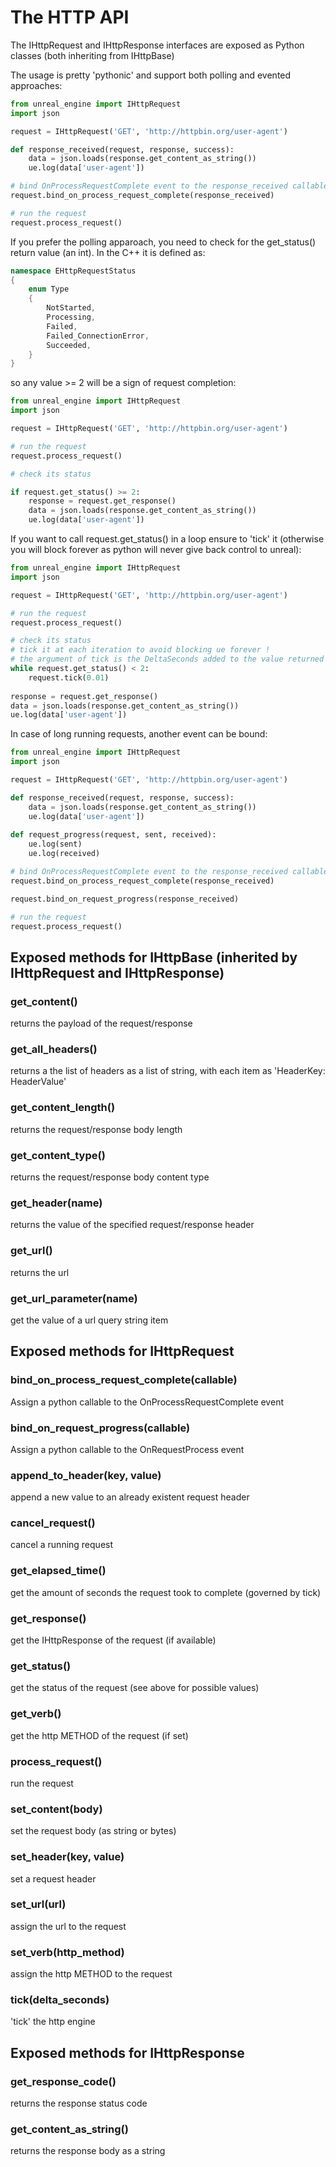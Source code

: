 The HTTP API
=

The IHttpRequest and IHttpResponse interfaces are exposed as Python classes (both inheriting from IHttpBase)

The usage is pretty 'pythonic' and support both polling and evented approaches:

```python
from unreal_engine import IHttpRequest
import json

request = IHttpRequest('GET', 'http://httpbin.org/user-agent')

def response_received(request, response, success):
    data = json.loads(response.get_content_as_string())
    ue.log(data['user-agent'])

# bind OnProcessRequestComplete event to the response_received callable
request.bind_on_process_request_complete(response_received)

# run the request
request.process_request()
```

If you prefer the polling apparoach, you need to check for the get_status() return value (an int). In the C++ it is defined as:

```c++
namespace EHttpRequestStatus
{
    enum Type
    {
        NotStarted,
        Processing,
        Failed,
        Failed_ConnectionError,
        Succeeded,
    }
}
```

so any value >= 2 will be a sign of request completion:

```python
from unreal_engine import IHttpRequest
import json

request = IHttpRequest('GET', 'http://httpbin.org/user-agent')

# run the request
request.process_request()

# check its status

if request.get_status() >= 2:
    response = request.get_response()
    data = json.loads(response.get_content_as_string())
    ue.log(data['user-agent'])
```

If you want to call request.get_status() in a loop  ensure to 'tick' it (otherwise you will block forever as python will never give back control to unreal):

```python
from unreal_engine import IHttpRequest
import json

request = IHttpRequest('GET', 'http://httpbin.org/user-agent')

# run the request
request.process_request()

# check its status
# tick it at each iteration to avoid blocking ue forever !
# the argument of tick is the DeltaSeconds added to the value returned by get_elapsed_time()
while request.get_status() < 2:
    request.tick(0.01)
    
response = request.get_response()
data = json.loads(response.get_content_as_string())
ue.log(data['user-agent'])
```

In case of long running requests, another event can be bound:

```python
from unreal_engine import IHttpRequest
import json

request = IHttpRequest('GET', 'http://httpbin.org/user-agent')

def response_received(request, response, success):
    data = json.loads(response.get_content_as_string())
    ue.log(data['user-agent'])
    
def request_progress(request, sent, received):
    ue.log(sent)
    ue.log(received)

# bind OnProcessRequestComplete event to the response_received callable
request.bind_on_process_request_complete(response_received)

request.bind_on_request_progress(response_received)

# run the request
request.process_request()
```

Exposed methods for IHttpBase (inherited by IHttpRequest and IHttpResponse)
-


### get_content()

returns the payload of the request/response

### get_all_headers()

returns a the list of headers as a list of string, with each item as 'HeaderKey: HeaderValue'

### get_content_length()

returns the request/response body length

### get_content_type()

returns the request/response body content type

### get_header(name)

returns the value of the specified request/response header

### get_url()

returns the url

### get_url_parameter(name)

get the value of a url query string item


Exposed methods for IHttpRequest
-

### bind_on_process_request_complete(callable)

Assign a python callable to the OnProcessRequestComplete event

### bind_on_request_progress(callable)

Assign a python callable to the OnRequestProcess event

### append_to_header(key, value)

append a new value to an already existent request header

### cancel_request()

cancel a running request

### get_elapsed_time()

get the amount of seconds the request took to complete (governed by tick)

### get_response()

get the IHttpResponse of the request (if available)

### get_status()

get the status of the request (see above for possible values)

### get_verb()

get the http METHOD of the request (if set)

### process_request()

run the request

### set_content(body)

set the request body (as string or bytes)

### set_header(key, value)

set a request header

### set_url(url)

assign the url to the request

### set_verb(http_method)

assign the http METHOD to the request

### tick(delta_seconds)

'tick' the http engine

Exposed methods for IHttpResponse
-

### get_response_code()

returns the response status code

### get_content_as_string()

returns the response body as a string
